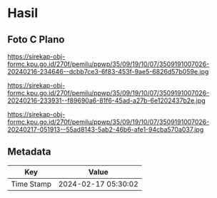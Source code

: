 # Hasil

## Foto C Plano

https://sirekap-obj-formc.kpu.go.id/270f/pemilu/ppwp/35/09/19/10/07/3509191007026-20240216-234646--dcbb7ce3-6f83-453f-9ae5-6826d57b059e.jpg

https://sirekap-obj-formc.kpu.go.id/270f/pemilu/ppwp/35/09/19/10/07/3509191007026-20240216-233931--f89690a6-81f6-45ad-a27b-6e1202437b2e.jpg

https://sirekap-obj-formc.kpu.go.id/270f/pemilu/ppwp/35/09/19/10/07/3509191007026-20240217-051913--55ad8143-5ab2-46b6-afe1-94cba570a037.jpg


## Metadata

| Key        | Value               |
| ---------- | ------------------- |
| Time Stamp | 2024-02-17 05:30:02 |



